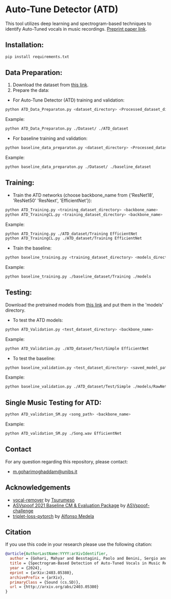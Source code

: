# Auto-Tune Detector (ATD)

This tool utilizes deep learning and spectrogram-based techniques to identify Auto-Tuned vocals in music recordings. [Preprint paper link](http://arxiv.org/abs/2403.05380).


## Installation:

```bash
pip install requirements.txt
```

## Data Preparation:

1. Download the dataset from [this link](https://doi.org/10.5281/zenodo.10695885).
2. Prepare the data:
- For Auto-Tune Detector (ATD) training and validation:

```bash
python ATD_Data_Preparaton.py <dataset_directory> <Processed_dataset_dir> 
```

   Example:
```bash
python ATD_Data_Preparaton.py ./Dataset/ ./ATD_dataset 
```

   - For baseline training and validation:

```bash
python baseline_data_preparaton.py <dataset_directory> <Processed_dataset_dir>
```

   Example:
```bash
python baseline_data_preparaton.py ./Dataset/ ./baseline_dataset 
```

## Training:

- Train the ATD networks (choose backbone_name from {'ResNet18', 'ResNet50' 'ResNext', 'EfficientNet'}):

```bash
python ATD_Training.py <training_dataset_directory> <backbone_name>
python ATD_TrainingCL.py <training_dataset_directory> <backbone_name> 
```

   Example:
```bash
python ATD_Training.py ./ATD_dataset/Training EfficientNet 
python ATD_TrainingCL.py ./ATD_dataset/Training EfficientNet 
```

- Train the baseline:

```bash
python baseline_training.py <training_dataset_directory> <models_directory> 
```

   Example:
```bash
python baseline_training.py ./baseline_dataset/Training ./models 
```

## Testing:
Download the pretrained models from [this link](https://drive.google.com/file/d/1SpqwZgKKY5zIflhD-e5QfT0ZG1ZIGuv1/view?usp=sharing) and put them in the 'models' directory.

- To test the ATD models:

```bash
python ATD_Validation.py <test_dataset_directory> <backbone_name>
```

   Example:
```bash
python ATD_Validation.py ./ATD_dataset/Test/Simple EfficientNet 
```

- To test the baseline:

```bash
python baseline_validation.py <test_dataset_directory> <saved_model_path>
```

   Example:
```bash
python baseline_validation.py ./ATD_dataset/Test/Simple ./models/RawNet.pth 
```

## Single Music Testing for ATD:

```bash
python ATD_validation_SM.py <song_path> <backbone_name>
```

   Example:
```bash
python ATD_validation_SM.py ./Song.wav EfficientNet
```

## Contact

For any question regarding this repository, please contact:
- m.goharimoghaddam@unibs.it

## Acknowledgements

- [vocal-remover](https://github.com/tsurumeso/vocal-remover) by [Tsurumeso](https://github.com/tsurumeso)
- [ASVspoof 2021 Baseline CM & Evaluation Package](https://github.com/asvspoof-challenge/2021) by [ASVspoof-challenge](https://github.com/asvspoof-challenge)
- [triplet-loss-pytorch](https://github.com/alfonmedela/triplet-loss-pytorch) by [Alfonso Medela](https://github.com/alfonmedela)

## Citation

If you use this code in your research please use the following citation:

```bibtex
@article{AuthorLastName:YYYY:arXivIdentifier,
  author = {Gohari, Mahyar and Besstagini, Paolo and Benini, Sergio and Adami, Nicola},
  title = {Spectrogram-Based Detection of Auto-Tuned Vocals in Music Recordings},
  year = {2024},
  eprint = {arXiv:2403.05380},
  archivePrefix = {arXiv},
  primaryClass = {Sound (cs.SD)},
  url = {http://arxiv.org/abs/2403.05380}
}
```
